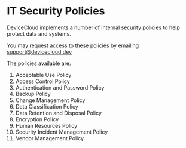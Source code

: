 # IT Security Policies

DeviceCloud implements a number of internal security policies to help protect data and systems.

You may request access to these policies by emailing support@devicecloud.dev

The policies available are:

1. Acceptable Use Policy
2. Access Control Policy
3. Authentication and Password Policy
4. Backup Policy
5. Change Management Policy
6. Data Classification Policy
7. Data Retention and Disposal Policy
8. Encryption Policy
9. Human Resources Policy
10. Security Incident Management Policy
11. Vendor Management Policy
